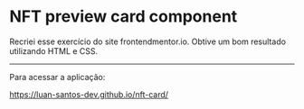 <h1>
NFT preview card component
</h1>

<p>
Recriei esse exercício do site frontendmentor.io.
Obtive um bom resultado utilizando HTML e CSS.
<hr>
Para acessar a aplicação:
</p>

https://luan-santos-dev.github.io/nft-card/
